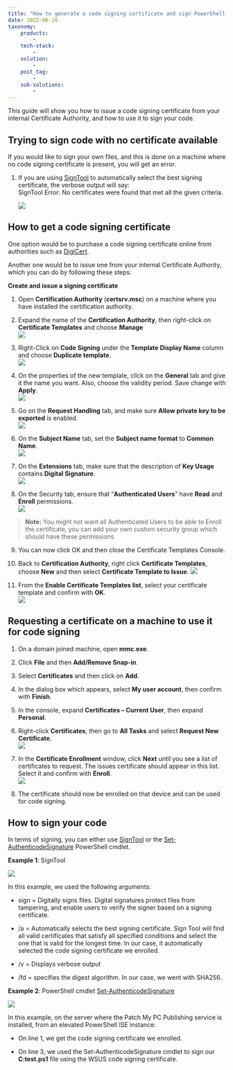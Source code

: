 ```yaml
---
title: "How to generate a code signing certificate and sign PowerShell .ps1 script"
date: 2022-06-10
taxonomy:
    products:
        - 
    tech-stack:
        - 
    solution:
        - 
    post_tag:
        - 
    sub-solutions:
        - 
---
```


This guide will show you how to issue a code signing certificate from your internal Certificate Authority, and how to use it to sign your code.

## Trying to sign code with no certificate available

If you would like to sign your own files, and this is done on a machine where no code signing certificate is present, you will get an error.

1. If you are using [SignTool](https://docs.microsoft.com/en-us/windows/win32/seccrypto/signtool) to automatically select the best signing certificate, the verbose output will say:  
    SignTool Error: No certificates were found that met all the given criteria.  
      
    ![](/_images/01-codesign.png)
    

## How to get a code signing certificate

One option would be to purchase a code signing certificate online from authorities such as [DigiCert](https://www.digicert.com/signing/code-signing-certificates).

Another one would be to issue one from your internal Certificate Authority, which you can do by following these steps:

**Create and issue a signing certificate**

1. Open **Certification Authority** (**certsrv.msc**) on a machine where you have installed the certification authority.

3. Expand the name of the **Certification Authority**, then right-click on **Certificate Templates** and choose **Manage**  
    ![](/_images/03-codesign.png)
    

5. Right-Click on **Code Signing** under the **Template Display Name** column and choose **Duplicate template**.  
    ![](/_images/04-codesign.png)
    

7. On the properties of the new template, click on the **General** tab and give it the name you want. Also, choose the validity period. Save change with **Apply**.  
    ![](/_images/05-codesign.png)
    

9. Go on the **Request Handling** tab, and make sure **Allow private key to be exported** is enabled.  
    ![](/_images/06-codesign.png)
    

11. On the **Subject Name** tab, set the **Subject name format** to **Common Name**.  
     ![](/_images/07-codesign.png)
     

13. On the **Extensions** tab, make sure that the description of **Key Usage** contains **Digital Signature**.  
     ![](/_images/08-codesign.png)
     

15. On the Security tab, ensure that “**Authenticated Users**” have **Read** and **Enroll** permissions.  
     ![](/_images/09-codesign.png)
     

> **Note:** You might not want all Authenticated Users to be able to Enroll the certificate, you can add your own custom security group which should have these permissions.

9. You can now click OK and then close the Certificate Templates Console.

11. Back to **Certification Authority**, right click **Certificate Templates**, choose **New** and then select **Certificate Template to Issue**.
     ![](/_images/10-codesign.png)
     

13. From the **Enable Certificate Templates list**, select your certificate template and confirm with **OK**.  
     ![](/_images/11-codesign.png)
     

## Requesting a certificate on a machine to use it for code signing

1. On a domain joined machine, open **mmc.exe**.

3. Click **File** and then **Add/Remove Snap-in**.

5. Select **Certificates** and then click on **Add**.

7. In the dialog box which appears, select **My user account**, then confirm with **Finish**.

9. In the console, expand **Certificates – Current User**, then expand **Personal**.

11. Right-click **Certificates**, then go to **All Tasks** and select **Request New Certificate**.  
     ![](/_images/12-codesign.png)
     

13. In the **Certificate Enrollment** window, click **Next** until you see a list of certificates to request. The issues certificate should appear in this list. Select it and confirm with **Enroll**.  
     ![](/_images/13-codesign.png)
     

15. The certificate should now be enrolled on that device and can be used for code signing.

## How to sign your code

In terms of signing, you can either use [SignTool](https://docs.microsoft.com/en-us/windows/win32/seccrypto/signtool) or the [Set-AuthenticodeSignature](https://docs.microsoft.com/en-us/powershell/module/microsoft.powershell.security/set-authenticodesignature) PowerShell cmdlet.

**Example 1**: SignTool

![](/_images/14-codesign.png)

In this example, we used the following arguments:

- sign = Digitally signs files. Digital signatures protect files from tampering, and enable users to verify the signer based on a signing certificate.

- /a = Automatically selects the best signing certificate. Sign Tool will find all valid certificates that satisfy all specified conditions and select the one that is valid for the longest time. In our case, it automatically selected the code signing certificate we enrolled.

- /v = Displays verbose output

- /fd = specifies the digest algorithm. In our case, we went with SHA256.

**Example 2**: PowerShell cmdlet [Set-AuthenticodeSignature](https://docs.microsoft.com/en-us/powershell/module/microsoft.powershell.security/set-authenticodesignature)

![](/_images/15-codesign.png)

In this example, on the server where the Patch My PC Publishing service is installed, from an elevated PowerShell ISE instance:

- On line 1, we get the code signing certificate we enrolled.

- On line 3, we used the Set-AuthenticodeSignature cmdlet to sign our **C:test.ps1** file using the WSUS code signing certificate.